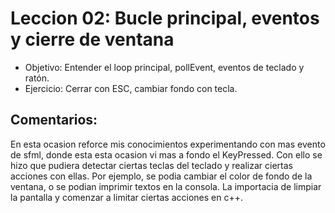 # Leccion 02: Bucle principal, eventos y cierre de ventana

- Objetivo: Entender el loop principal, pollEvent, eventos de teclado y ratón.
- Ejercicio: Cerrar con ESC, cambiar fondo con tecla.

## Comentarios:

En esta ocasion reforce mis conocimientos experimentando con mas evento de sfml, donde esta esta ocasion vi mas a fondo el KeyPressed. Con ello se hizo que pudiera detectar ciertas teclas del teclado y realizar ciertas acciones con ellas. Por ejemplo, se podia cambiar el color de fondo de la ventana, o se podian imprimir textos en la consola. La importacia de limpiar la pantalla y comenzar a limitar ciertas acciones en c++.
